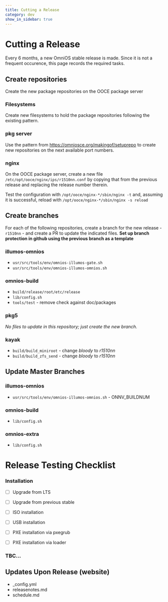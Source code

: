 ```yaml
---
title: Cutting a Release
category: dev
show_in_sidebar: true
---
```


# Cutting a Release

Every 6 months, a new OmniOS stable release is made. Since it is not a
frequent occurence, this page records the required tasks.

## Create repositories

Create the new package repositories on the OOCE package server

### Filesystems

Create new filesystems to hold the package repositories following the existing
pattern.

### pkg server

Use the pattern from <https://omniosce.org/makingof/setuprepo> to
create new repositories on the next available port numbers.

### nginx

On the OOCE package server, create a new file
`/etc/opt/ooce/nginx/ips/r1510nn.conf` by copying that from the previous
release and replacing the release number therein.

Test the configuration with `/opt/ooce/nginx-*/sbin/nginx -t` and, assuming
it is successful, reload with `/opt/ooce/nginx-*/sbin/nginx -s reload`

## Create branches

For each of the following repositories, create a branch for the new release -
`r1510nn` - and create a PR to update the indicated files. **Set up
branch protection in github using the previous branch as a template**

### illumos-omnios

* `usr/src/tools/env/omnios-illumos-gate.sh`
* `usr/src/tools/env/omnios-illumos-omnios.sh`

### omnios-build

* `build/release/root/etc/release`
* `lib/config.sh`
* `tools/test` - remove check against doc/packages

### pkg5

_No files to update in this repository; just create the new branch._

### kayak

* `build/build_miniroot` - change _bloody_ to _r1510nn_
* `build/build_zfs_send` - change _bloody_ to _r1510nn_

## Update Master Branches

### illumos-omnios

* `usr/src/tools/env/omnios-illumos-omnios.sh` - ONNV\_BUILDNUM

### omnios-build

* `lib/config.sh`

### omnios-extra

* `lib/config.sh`

# Release Testing Checklist

### Installation

* [ ] Upgrade from LTS
* [ ] Upgrade from previous stable

* [ ] ISO installation
* [ ] USB installation
* [ ] PXE installation via pxegrub
* [ ] PXE installation via loader

### TBC...

## Updates Upon Release (website)

* \_config.yml
* releasenotes.md
* schedule.md

